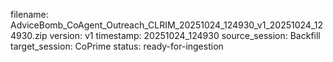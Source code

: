 filename: AdviceBomb_CoAgent_Outreach_CLRIM_20251024_124930_v1_20251024_124930.zip
version: v1
timestamp: 20251024_124930
source_session: Backfill
target_session: CoPrime
status: ready-for-ingestion
